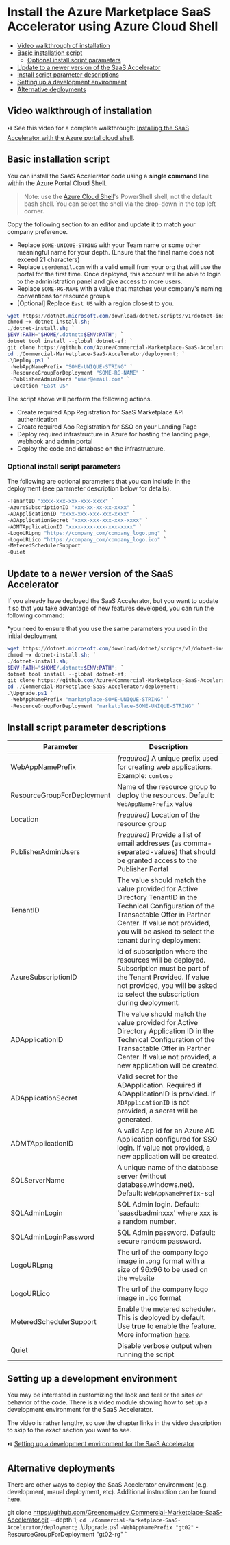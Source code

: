 # Install the Azure Marketplace SaaS Accelerator using Azure Cloud Shell

<!-- no toc -->
- [Video walkthrough of installation](#video-walkthrough-of-installation)
- [Basic installation script](#basic-installation-script)
  - [Optional install script parameters](#optional-install-script-parameters)
- [Update to a newer version of the SaaS Accelerator](#update-to-a-newer-version-of-the-saas-accelerator)
- [Install script parameter descriptions](#install-script-parameter-descriptions)
- [Setting up a development environment](#setting-up-a-development-environment)
- [Alternative deployments](#alternative-deployments)

## Video walkthrough of installation

⏯️ See this video for a complete walkthrough: [Installing the SaaS Accelerator with the Azure portal cloud shell](https://go.microsoft.com/fwlink/?linkid=2196326).

## Basic installation script

You can install the SaaS Accelerator code using a __single command__ line within the Azure Portal Cloud Shell.

> Note: use the [Azure Cloud Shell](https://shell.azure.com)'s PowerShell shell, not the default bash shell. You can select the shell via the drop-down in the top left corner.

Copy the following section to an editor and update it to match your company preference.

- Replace `SOME-UNIQUE-STRING` with your Team name or some other meaningful name for your depth. (Ensure that the final name does not exceed 21 characters)
- Replace `user@email.com` with a valid email from your org that will use the portal for the first time. Once deployed, this account will be able to login to the administration panel and give access to more users.
- Replace `SOME-RG-NAME` with a value that matches your company's naming conventions for resource groups
- [Optional] Replace `East US` with a region closest to you.

``` powershell
wget https://dotnet.microsoft.com/download/dotnet/scripts/v1/dotnet-install.sh; `
chmod +x dotnet-install.sh; `
./dotnet-install.sh; `
$ENV:PATH="$HOME/.dotnet:$ENV:PATH"; `
dotnet tool install --global dotnet-ef; `
git clone https://github.com/Azure/Commercial-Marketplace-SaaS-Accelerator.git -b 7.3.0 --depth 1; `
cd ./Commercial-Marketplace-SaaS-Accelerator/deployment; `
.\Deploy.ps1 `
 -WebAppNamePrefix "SOME-UNIQUE-STRING" `
 -ResourceGroupForDeployment "SOME-RG-NAME" `
 -PublisherAdminUsers "user@email.com" `
 -Location "East US" 
 ```

The script above will perform the following actions.

- Create required App Registration for SaaS Marketplace API authentication
- Create required Aoo Registration for SSO on your Landing Page
- Deploy required infrastructure in Azure for hosting the landing page, webhook and admin portal
- Deploy the code and database on the infrastructure.

### Optional install script parameters

 The following are optional parameters that you can include in the deployment  (see parameter description below for details).
 
 ``` powershell
 -TenantID "xxxx-xxx-xxx-xxx-xxxx" `
 -AzureSubscriptionID "xxx-xx-xx-xx-xxxx" `
 -ADApplicationID "xxxx-xxx-xxx-xxx-xxxx" `
 -ADApplicationSecret "xxxx-xxx-xxx-xxx-xxxx" `
 -ADMTApplicationID "xxxx-xxx-xxx-xxx-xxxx" `
 -LogoURLpng "https://company_com/company_logo.png" `
 -LogoURLico "https://company_com/company_logo.ico" `
 -MeteredSchedulerSupport
 -Quiet
 ```

## Update to a newer version of the SaaS Accelerator

If you already have deployed the SaaS Accelerator, but you want to update it so that you take advantage of new features developed, you can run the following command:

*you need to ensure that you use the same parameters you used in the initial deployment 

``` powershell
wget https://dotnet.microsoft.com/download/dotnet/scripts/v1/dotnet-install.sh; `
chmod +x dotnet-install.sh; `
./dotnet-install.sh; `
$ENV:PATH="$HOME/.dotnet:$ENV:PATH"; `
dotnet tool install --global dotnet-ef; `
git clone https://github.com/Azure/Commercial-Marketplace-SaaS-Accelerator.git -b <release-version-branch-to-deploy> --depth 1; `
cd ./Commercial-Marketplace-SaaS-Accelerator/deployment; `
.\Upgrade.ps1 `
 -WebAppNamePrefix "marketplace-SOME-UNIQUE-STRING" `
 -ResourceGroupForDeployment "marketplace-SOME-UNIQUE-STRING" `
 ```

## Install script parameter descriptions

| Parameter | Description |
|-----------| -------------|
| WebAppNamePrefix | _[required]_ A unique prefix used for creating web applications. Example: `contoso` |
| ResourceGroupForDeployment | Name of the resource group to deploy the resources. Default: `WebAppNamePrefix` value |
| Location | _[required]_ Location of the resource group |
| PublisherAdminUsers | _[required]_ Provide a list of email addresses (as comma-separated-values) that should be granted access to the Publisher Portal |
| TenantID | The value should match the value provided for Active Directory TenantID in the Technical Configuration of the Transactable Offer in Partner Center. If value not provided, you will be asked to select the tenant during deployment |
| AzureSubscriptionID | Id of subscription where the resources will be deployed. Subscription must be part of the Tenant Provided. If value not provided, you will be asked to select the subscription during deployment. |
| ADApplicationID | The value should match the value provided for Active Directory Application ID in the Technical Configuration of the Transactable Offer in Partner Center. If value not provided, a new application will be created. |
| ADApplicationSecret | Valid secret for the ADApplication. Required if ADApplicationID is provided. If `ADApplicationID` is not provided, a secret will be generated. |
| ADMTApplicationID | A valid App Id for an Azure AD Application configured for SSO login. If value not provided, a new application will be created. |
| SQLServerName | A unique name of the database server (without database.windows.net). Default: `WebAppNamePrefix`-sql |
| SQLAdminLogin | SQL Admin login. Default: 'saasdbadminxxx' where xxx is a random number. |
| SQLAdminLoginPassword | SQL Admin password. Default: secure random password. |
| LogoURLpng | The url of the company logo image in .png format with a size of 96x96 to be used on the website |
| LogoURLico | The url of the company logo image in .ico format |
| MeteredSchedulerSupport | Enable the metered scheduler. This is deployed by default. Use **true** to enable the feature. More information [here](https://github.com/Azure/Commercial-Marketplace-SaaS-Accelerator/blob/main/docs/Metered-Scheduler-Manager-Instruction.md).
| Quiet | Disable verbose output when running the script

## Setting up a development environment

You may be interested in customizing the look and feel or the sites or behavior of the code. There is a video module showing how to set up a development environment for the SaaS Accelerator.

The video is rather lengthy, so use the chapter links in the video description to skip to the exact section you want to see.

⏯️ [Setting up a development environment for the SaaS Accelerator](https://go.microsoft.com/fwlink/?linkid=2224222)

## Alternative deployments
There are other ways to deploy the SaaS Accelerator environment (e.g. development, maual deployment, etc).  Additional instruction can be found [here](Advanced-Instructions.md).


git clone https://github.com/Greenomy/dev_Commercial-Marketplace-SaaS-Accelerator.git --depth 1; `
cd ./Commercial-Marketplace-SaaS-Accelerator/deployment; `
.\Upgrade.ps1 `
-WebAppNamePrefix "gt02" `
-ResourceGroupForDeployment "gt02-rg" `